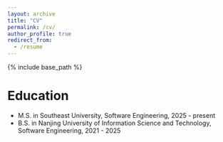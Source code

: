 ```yaml
---
layout: archive
title: "CV"
permalink: /cv/
author_profile: true
redirect_from:
  - /resume
---
```


{% include base_path %}

Education
======
* M.S. in Southeast University, Software Engineering, 2025 - present
* B.S. in Nanjing University of Information Science and Technology, Software Engineering, 2021 - 2025



